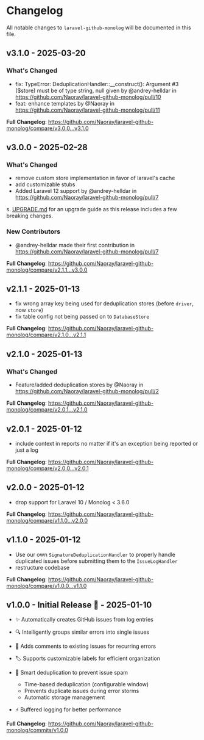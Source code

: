 # Changelog

All notable changes to `laravel-github-monolog` will be documented in this file.

## v3.1.0 - 2025-03-20

### What's Changed

* fix: TypeError: DeduplicationHandler::__construct(): Argument #3 ($store) must be of type string, null given by @andrey-helldar in https://github.com/Naoray/laravel-github-monolog/pull/10
* feat: enhance templates by @Naoray in https://github.com/Naoray/laravel-github-monolog/pull/11

**Full Changelog**: https://github.com/Naoray/laravel-github-monolog/compare/v3.0.0...v3.1.0

## v3.0.0 - 2025-02-28

### What's Changed

* remove custom store implementation in favor of laravel's cache
* add customizable stubs
* Added Laravel 12 support by @andrey-helldar in https://github.com/Naoray/laravel-github-monolog/pull/7

s. [UPGRADE.md](https://github.com/Naoray/laravel-github-monolog/blob/main/UPGRADE.md) for an upgrade guide as this release includes a few breaking changes.

### New Contributors

* @andrey-helldar made their first contribution in https://github.com/Naoray/laravel-github-monolog/pull/7

**Full Changelog**: https://github.com/Naoray/laravel-github-monolog/compare/v2.1.1...v3.0.0

## v2.1.1 - 2025-01-13

- fix wrong array key being used for deduplication stores (before `driver`, now `store`)
- fix table config not being passed on to `DatabaseStore`

**Full Changelog**: https://github.com/Naoray/laravel-github-monolog/compare/v2.1.0...v2.1.1

## v2.1.0 - 2025-01-13

### What's Changed

* Feature/added deduplication stores by @Naoray in https://github.com/Naoray/laravel-github-monolog/pull/2

**Full Changelog**: https://github.com/Naoray/laravel-github-monolog/compare/v2.0.1...v2.1.0

## v2.0.1 - 2025-01-12

- include context in reports no matter if it's an exception being reported or just a log

**Full Changelog**: https://github.com/Naoray/laravel-github-monolog/compare/v2.0.0...v2.0.1

## v2.0.0 - 2025-01-12

- drop support for Laravel 10 / Monolog < 3.6.0

**Full Changelog**: https://github.com/Naoray/laravel-github-monolog/compare/v1.1.0...v2.0.0

## v1.1.0 - 2025-01-12

- Use our own `SignatureDeduplicationHandler` to properly handle duplicated issues before submitting them to the `IssueLogHandler`
- restructure codebase

**Full Changelog**: https://github.com/Naoray/laravel-github-monolog/compare/v1.0.0...v1.1.0

## v1.0.0 - Initial Release 🚀 - 2025-01-10

- ✨ Automatically creates GitHub issues from log entries
  
- 🔍 Intelligently groups similar errors into single issues
  
- 💬 Adds comments to existing issues for recurring errors
  
- 🏷️ Supports customizable labels for efficient organization
  
- 🎯 Smart deduplication to prevent issue spam
  
  - Time-based deduplication (configurable window)
  - Prevents duplicate issues during error storms
  - Automatic storage management
  
- ⚡️ Buffered logging for better performance
  

**Full Changelog**: https://github.com/Naoray/laravel-github-monolog/commits/v1.0.0
